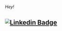 ###### Hey! 

[![Linkedin Badge](https://img.shields.io/badge/-jlim-blue?style=flat&logo=Linkedin&logoColor=white&link=https://https://www.linkedin.com/in/fazal-elahi/)](https://www.linkedin.com/in/fazal-elahi/)
---


<!--
**Fazal-Elahi/Fazal-Elahi** is a ✨ _special_ ✨ repository because its `README.md` (this file) appears on your GitHub profile.

Here are some ideas to get you started:

- 🔭 I’m currently working on ...
- 🌱 I’m currently learning ...
- 👯 I’m looking to collaborate on ...
- 🤔 I’m looking for help with ...
- 💬 Ask me about ...
- 📫 How to reach me: ...
- 😄 Pronouns: ...
- ⚡ Fun fact: ...
-->
